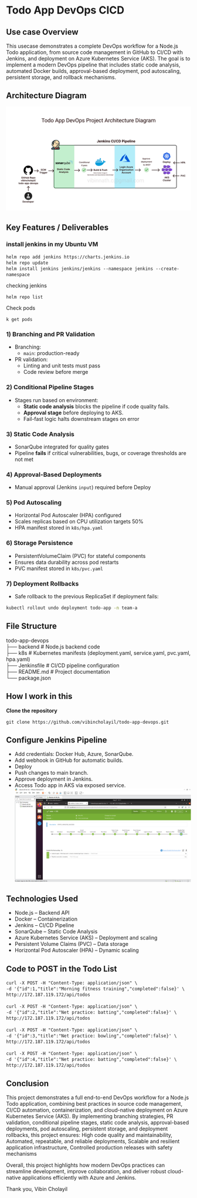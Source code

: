 # Todo App DevOps CICD

## Use case Overview
This usecase demonstrates a complete DevOps workflow for a Node.js Todo application, from source code management in GitHub to CI/CD with Jenkins, and deployment on Azure Kubernetes Service (AKS). The goal is to implement a modern DevOps pipeline that includes static code analysis, automated Docker builds, approval-based deployment, pod autoscaling, persistent storage, and rollback mechanisms.  

## Architecture Diagram
![DevOps Pipeline Architecture](https://github.com/vibincholayil/todo-app-devops/blob/main/images/ach01.png)

## Key Features / Deliverables

### install jenkins in my Ubuntu VM
```
helm repo add jenkins https://charts.jenkins.io  
helm repo update  
helm install jenkins jenkins/jenkins --namespace jenkins --create-namespace  
```
checking jenkins 
```
helm repo list
```
Check pods  
```
k get pods
```
### 1) Branching and PR Validation
- Branching:
  - `main`: production-ready
- PR validation:
  - Linting and unit tests must pass
  - Code review before merge

### 2) Conditional Pipeline Stages
- Stages run based on environment:
  - **Static code analysis** blocks the pipeline if code quality fails.
  - **Approval stage** before deploying to AKS.
  - Fail-fast logic halts downstream stages on error

### 3) Static Code Analysis
- SonarQube integrated for quality gates
- Pipeline **fails** if critical vulnerabilities, bugs, or coverage thresholds are not met

### 4) Approval-Based Deployments
- Manual approval (Jenkins `input`) required before Deploy

### 5) Pod Autoscaling
- Horizontal Pod Autoscaler (HPA) configured
- Scales replicas based on CPU utilization targets  50%
- HPA manifest stored in `k8s/hpa.yaml`

### 6) Storage Persistence
- PersistentVolumeClaim (PVC) for stateful components
- Ensures data durability across pod restarts
- PVC manifest stored in `k8s/pvc.yaml`

### 7) Deployment Rollbacks
- Safe rollback to the previous ReplicaSet if deployment fails:
```bash
kubectl rollout undo deployment todo-app -n team-a
```

## File Structure
todo-app-devops  
├── backend              # Node.js backend code  
├── k8s                  # Kubernetes manifests (deployment.yaml, service.yaml, pvc.yaml, hpa.yaml)  
├── Jenkinsfile          # CI/CD pipeline configuration  
├── README.md            # Project documentation  
└── package.json  

## How I work in this

**Clone the repository**
```
git clone https://github.com/vibincholayil/todo-app-devops.git
```

## Configure Jenkins Pipeline
- Add credentials: Docker Hub, Azure, SonarQube.
- Add webhook in GitHub for automatic builds.
- Deploy
- Push changes to main branch.
- Approve deployment in Jenkins.
- Access Todo app in AKS via exposed service.
![Jenkins Pipeline ](https://github.com/vibincholayil/todo-app-devops/blob/main/images/SS-pipeline.png)


## Technologies Used
- Node.js – Backend API
- Docker – Containerization
- Jenkins – CI/CD Pipeline
- SonarQube – Static Code Analysis
- Azure Kubernetes Service (AKS) – Deployment and scaling
- Persistent Volume Claims (PVC) – Data storage
- Horizontal Pod Autoscaler (HPA) – Dynamic scaling

## Code to POST in the Todo List
```
curl -X POST -H "Content-Type: application/json" \
-d '{"id":1,"title":"Morning fitness training","completed":false}' \
http://172.187.119.172/api/todos

curl -X POST -H "Content-Type: application/json" \
-d '{"id":2,"title":"Net practice: batting","completed":false}' \
http://172.187.119.172/api/todos

curl -X POST -H "Content-Type: application/json" \
-d '{"id":3,"title":"Net practice: bowling","completed":false}' \
http://172.187.119.172/api/todos

curl -X POST -H "Content-Type: application/json" \
-d '{"id":4,"title":"Net practice: batting","completed":false}' \
http://172.187.119.172/api/todos
```

## Conclusion

This project demonstrates a full end-to-end DevOps workflow for a Node.js Todo application, combining best practices in source code management, CI/CD automation, containerization, and cloud-native deployment on Azure Kubernetes Service (AKS).  By implementing branching strategies, PR validation, conditional pipeline stages, static code analysis, approval-based deployments, pod autoscaling, persistent storage, and deployment rollbacks, this project ensures: High code quality and maintainability, Automated, repeatable, and reliable deployments, Scalable and resilient application infrastructure, Controlled production releases with safety mechanisms  

Overall, this project highlights how modern DevOps practices can streamline development, improve collaboration, and deliver robust cloud-native applications efficiently with Azure and Jenkins.

Thank you,
Vibin Cholayil

